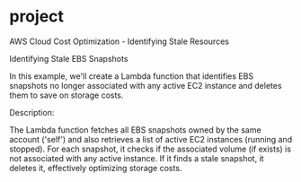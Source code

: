 # project
AWS Cloud Cost Optimization - Identifying Stale Resources

Identifying Stale EBS Snapshots



In this example, we'll create a Lambda function that identifies EBS snapshots no longer associated with any active EC2 instance and deletes them to save on storage costs.



Description:

The Lambda function fetches all EBS snapshots owned by the same account ('self') and also retrieves a list of active EC2 instances (running and stopped). For each snapshot, it checks if the associated volume (if exists) is not associated with any active instance. If it finds a stale snapshot, it deletes it, effectively optimizing storage costs.
